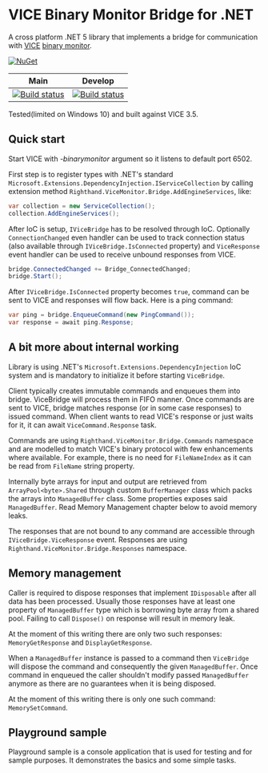 # VICE Binary Monitor Bridge for .NET

A cross platform .NET 5 library that implements a bridge for communication with [VICE](https://vice-emu.sourceforge.io/) [binary monitor](https://vice-emu.sourceforge.io/vice_13.html#SEC281).

[![NuGet](https://img.shields.io/nuget/v/Righthand.Vice.Bridge.svg)](https://www.nuget.org/packages/Righthand.Vice.Bridge)

| Main   | Develop |
| ------ | ------- |
| [![Build status](https://ci.appveyor.com/api/projects/status/j4mug5wqaqh4ystn/branch/main?svg=true)](https://ci.appveyor.com/project/MihaMarkic/vice-bridge-net/branch/main) | [![Build status](https://ci.appveyor.com/api/projects/status/j4mug5wqaqh4ystn/branch/develop?svg=true)](https://ci.appveyor.com/project/MihaMarkic/vice-bridge-net/branch/develop) |


Tested(limited on Windows 10) and built against VICE 3.5.

## Quick start

Start VICE with *-binarymonitor* argument so it listens to default port 6502.

First step is to register types with .NET's standard `Microsoft.Extensions.DependencyInjection.IServiceCollection` by calling extension method `Righthand.ViceMonitor.Bridge.AddEngineServices`, like:

```csharp
var collection = new ServiceCollection();
collection.AddEngineServices();
```

After IoC is setup, `IViceBridge` has to be resolved through IoC. Optionally `ConnectionChanged` even handler can be used to track connection status (also available through `IViceBridge.IsConnected` property) and `ViceResponse` event handler can be used to receive unbound responses from VICE.

```csharp
bridge.ConnectedChanged += Bridge_ConnectedChanged;
bridge.Start();
```

After `IViceBridge.IsConnected` property becomes `true`, command can be sent to VICE and responses will flow back. Here is a ping command:

```csharp
var ping = bridge.EnqueueCommand(new PingCommand());
var response = await ping.Response;
```

## A bit more about internal working

Library is using .NET's `Microsoft.Extensions.DependencyInjection` IoC system and is mandatory to initialize it before starting `ViceBridge`.

Client typically creates immutable commands and enqueues them into bridge. ViceBridge will process them in FIFO manner. Once commands are sent to VICE, bridge matches response (or in some case responses) to issued command. When client wants to read VICE's response or just waits for it, it can await `ViceCommand.Response` task.

Commands are using `Righthand.ViceMonitor.Bridge.Commands` namespace and are modelled to match VICE's binary protocol with few enhancements where available. For example, there is no need for `FileNameIndex` as it can be read from `FileName` string property.

Internally byte arrays for input and output are retrieved from `ArrayPool<byte>.Shared` through custom `BufferManager` class which packs the arrays into `ManagedBuffer` class. Some properties exposes said `ManagedBuffer`. Read Memory Management chapter below to avoid memory leaks.

The responses that are not bound to any command are accessible through `IViceBridge.ViceResponse` event. Responses are using `Righthand.ViceMonitor.Bridge.Responses` namespace.

## Memory management

Caller is required to dispose responses that implement `IDisposable` after all data has been processed. Usually those responses have at least one property of `ManagedBuffer` type which is borrowing byte array from a shared pool. Failing to call `Dispose()` on response will result in memory leak.

At the moment of this writing there are only two such responses: `MemoryGetResponse` and `DisplayGetResponse`.

When a `ManagedBuffer` instance is passed to a command then `ViceBridge` will dispose the command and consequently the given `ManagedBuffer`. Once command in enqueued the caller shouldn't modify passed `ManagedBuffer` anymore as there are no guarantees when it is being disposed.

At the moment of this writing there is only one such command: `MemorySetCommand`.

## Playground sample

Playground sample is a console application that is used for testing and for sample purposes. It demonstrates the basics and some simple tasks.
